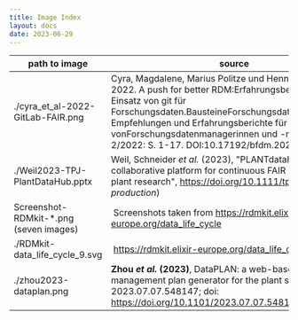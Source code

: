 ```yaml
---
title: Image Index
layout: docs
date: 2023-06-29
---
```


path to image | source | license
--- | --- | ---
./cyra_et_al-2022-GitLab-FAIR.png | Cyra, Magdalene, Marius Politze und Henning Timm. 2022. A push for better RDM:Erfahrungsbericht aus dem Einsatz von git für Forschungsdaten.BausteineForschungsdatenmanagement. Empfehlungen und Erfahrungsberichte für die Praxis vonForschungsdatenmanagerinnen und -managernNr. 2/2022: S. 1-17. DOI:10.17192/bfdm.2022.2.8435. | [CC BY 4.0](https://creativecommons.org/licenses/by/4.0/)
./Weil2023-TPJ-PlantDataHub.pptx | Weil, Schneider *et al.* (2023), "PLANTdataHUB: A collaborative platform for continuous FAIR data sharing in plant research", <https://doi.org/10.1111/tpj.16474> (*in production*)
Screenshot-RDMkit-*.png (seven images) | Screenshots taken from https://rdmkit.elixir-europe.org/data_life_cycle | [CC BY 4.0](https://creativecommons.org/licenses/by/4.0/)
./RDMkit-data_life_cycle_9.svg  | https://rdmkit.elixir-europe.org/data_life_cycle | [CC BY 4.0](https://creativecommons.org/licenses/by/4.0/)
./zhou2023-dataplan.png | **Zhou *et al.* (2023)**, DataPLAN: a web-based data management plan generator for the plant sciences, bioRxiv 2023.07.07.548147; doi: https://doi.org/10.1101/2023.07.07.548147 | 